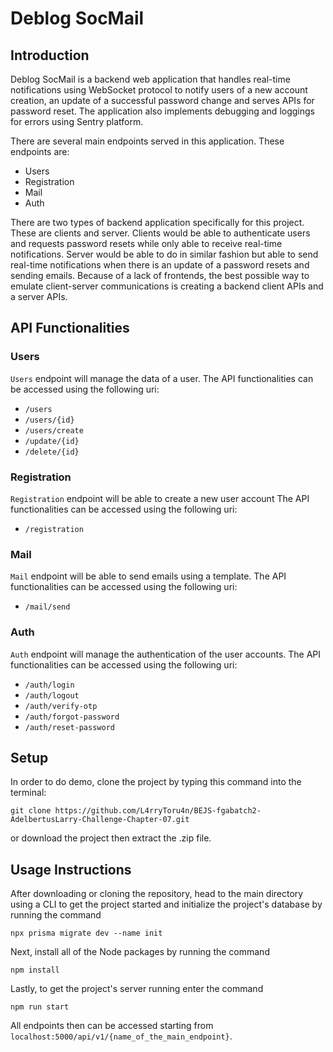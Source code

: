 # Deblog SocMail
## Introduction
Deblog SocMail is a backend web application that handles real-time notifications using WebSocket protocol to notify users of a new account creation, an update of a successful password change and serves APIs for password reset. The application also implements debugging and loggings for errors using Sentry platform.

There are several main endpoints served in this application. These endpoints are:
- Users
- Registration
- Mail
- Auth

There are two types of backend application specifically for this project. These are clients and server. Clients would be able to authenticate users and requests password resets while only able to receive real-time notifications. Server would be able to do in similar fashion but able to send real-time notifications when there is an update of a password resets and sending emails.
Because of a lack of frontends, the best possible way to emulate client-server communications is creating a backend client APIs and a server APIs.

## API Functionalities
### Users
`Users` endpoint will manage the data of a user. The API functionalities can be accessed using the following uri:
- `/users`
- `/users/{id}`
- `/users/create`
- `/update/{id}`
- `/delete/{id}`

### Registration
`Registration` endpoint will be able to create a new user account The API functionalities can be accessed using the following uri:
- `/registration`

### Mail
`Mail` endpoint will be able to send emails using a template. The API functionalities can be accessed using the following uri:
- `/mail/send`

### Auth
`Auth` endpoint will manage the authentication of the user accounts. The API functionalities can be accessed using the following uri:
- `/auth/login`
- `/auth/logout`
- `/auth/verify-otp`
- `/auth/forgot-password`
- `/auth/reset-password`

## Setup
In order to do demo, clone the project by typing this command into the terminal: 
```
git clone https://github.com/L4rryToru4n/BEJS-fgabatch2-AdelbertusLarry-Challenge-Chapter-07.git
```
or download the project then extract the .zip file.

## Usage Instructions
After downloading or cloning the repository, head to the main directory using a CLI to get the project started and initialize the project's database by running the command
```
npx prisma migrate dev --name init
```
Next, install all of the Node packages by running the command
```
npm install
```
Lastly, to get the project's server running enter the command
```
npm run start
```
All endpoints then can be accessed starting from `localhost:5000/api/v1/{name_of_the_main_endpoint}`.

